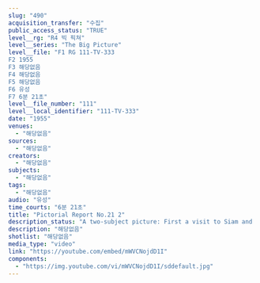 ```yaml
---
slug: "490"
acquisition_transfer: "수집"
public_access_status: "TRUE"
level__rg: "R4 빅 픽쳐"
level__series: "The Big Picture"
level__file: "F1 RG 111-TV-333
F2 1955
F3 해당없음
F4 해당없음
F5 해당없음
F6 유성
F7 6분 21초"
level__file_number: "111"
level__local_identifier: "111-TV-333"
date: "1955"
venues: 
  - "해당없음"
sources: 
  - "해당없음"
creators: 
  - "해당없음"
subjects: 
  - "해당없음"
tags: 
  - "해당없음"
audio: "유성"
time_courts: "6분 21초"
title: "Pictorial Report No.21 2"
description_status: "A two-subject picture: First a visit to Siam and 'Exercise Firm Link' (SEATO); and a visit with the Army Chief of Staff General Maxwell D. Taylor."
description: "해당없음"
shotlist: "해당없음"
media_type: "video"
link: "https://youtube.com/embed/mWVCNojdD1I"
components: 
  - "https://img.youtube.com/vi/mWVCNojdD1I/sddefault.jpg"
---
```

